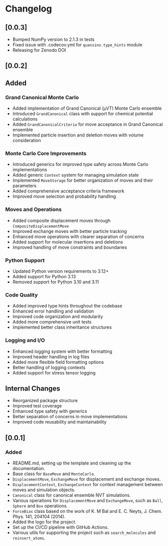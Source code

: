 # Changelog

## [0.0.3]

- Bumped NumPy version to 2.1.3 in tests
- Fixed issue with .codecov.yml for `quansino.type_hints` module
- Releasing for Zenodo DOI

## [0.0.2]

## Added

### Grand Canonical Monte Carlo
- Added implementation of Grand Canonical (μVT) Monte Carlo ensemble
- Introduced `GrandCanonical` class with support for chemical potential calculations
- Added `GrandCanonicalCriteria` for move acceptance in Grand Canonical ensemble
- Implemented particle insertion and deletion moves with volume consideration

### Monte Carlo Core Improvements
- Introduced generics for improved type safety across Monte Carlo implementations
- Added generic `Context` system for managing simulation state
- Implemented `MoveStorage` for better organization of moves and their parameters
- Added comprehensive acceptance criteria framework
- Improved move selection and probability handling

### Moves and Operations
- Added composite displacement moves through `CompositeDisplacementMove`
- Improved exchange moves with better particle tracking
- Enhanced move operations with clearer separation of concerns
- Added support for molecular insertions and deletions
- Improved handling of move constraints and boundaries

### Python Support
- Updated Python version requirements to 3.12+
- Added support for Python 3.13
- Removed support for Python 3.10 and 3.11

### Code Quality
- Added improved type hints throughout the codebase
- Enhanced error handling and validation
- Improved code organization and modularity
- Added more comprehensive unit tests
- Implemented better class inheritance structures

### Logging and I/O
- Enhanced logging system with better formatting
- Improved header handling in log files
- Added more flexible field formatting options
- Better handling of logging contexts
- Added support for stress tensor logging

## Internal Changes
- Reorganized package structure
- Improved test coverage
- Enhanced type safety with generics
- Better separation of concerns in move implementations
- Improved code reusability and maintainability

## [0.0.1]

### Added

- README.md, setting up the template and cleaning up the documentation.
- Base class for `BaseMove` and `MonteCarlo`.
- `DisplacementMove`, `ExchangeMove` for displacement and exchange moves.
- `DisplacementContext`, `ExchangeContext` for context management between moves and simulation objects.
- `Canonical` class for canonical ensemble NVT simulations.
- Various operations for `DisplacementMove` and `ExchangeMove`, such as `Ball`, `Sphere` and `Box` operations.
- `ForceBias` class based on the work of K. M Bal and E. C. Neyts, J. Chem. Phys. 141, 204104 (2014).
- Added the logo for the project.
- Set up the CI/CD pipeline with GitHub Actions.
- Various utils for supporting the project such as `search_molecules` and `reinsert_atoms`.
